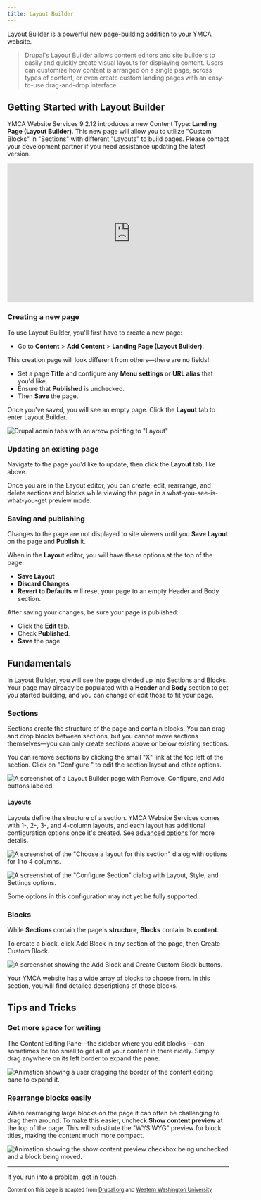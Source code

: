 ```yaml
---
title: Layout Builder
---
```


Layout Builder is a powerful new page-building addition to your YMCA website.

> Drupal's Layout Builder allows content editors and site builders to easily and quickly create visual layouts for displaying content. Users can customize how content is arranged on a single page, across types of content, or even create custom landing pages with an easy-to-use drag-and-drop interface.

## Getting Started with Layout Builder

YMCA Website Services 9.2.12 introduces a new Content Type: **Landing Page (Layout Builder)**. This new page will allow you to utilize "Custom Blocks" in "Sections" with different "Layouts" to build pages. Please contact your development partner if you need assistance updating the latest version.

<iframe width="560" height="315" src="https://www.youtube-nocookie.com/embed/videoseries?list=PL6Wo-UX6nhySupPRWKqy0BFlzYLzYR8rB" title="YouTube video player" frameborder="0" allow="accelerometer; autoplay; clipboard-write; encrypted-media; gyroscope; picture-in-picture" allowfullscreen></iframe>

### Creating a new page

To use Layout Builder, you'll first have to create a new page:

- Go to **Content** > **Add Content** > **Landing Page (Layout Builder)**.

This creation page will look different from others—there are no fields!

- Set a page **Title** and configure any **Menu settings** or **URL alias** that you'd like.
- Ensure that **Published** is unchecked.
- Then **Save** the page.

Once you've saved, you will see an empty page. Click the **Layout** tab to enter Layout Builder.

![Drupal admin tabs with an arrow pointing to "Layout"](lb_layout_tab.png)

### Updating an existing page

Navigate to the page you'd like to update, then click the **Layout** tab, like above.

Once you are in the Layout editor, you can create, edit, rearrange, and delete sections and blocks while viewing the page in a what-you-see-is-what-you-get preview mode.

### Saving and publishing

Changes to the page are not displayed to site viewers until you **Save Layout** on the page and **Publish** it.

When in the **Layout** editor, you will have these options at the top of the page:

- **Save Layout**
- **Discard Changes**
- **Revert to Defaults** will reset your page to an empty Header and Body section.

After saving your changes, be sure your page is published:

- Click the **Edit** tab.
- Check **Published**.
- **Save** the page.

## Fundamentals

In Layout Builder, you will see the page divided up into Sections and Blocks. Your page may already be populated with a **Header** and **Body** section to get you started building, and you can change or edit those to fit your page.

### Sections

Sections create the structure of the page and contain blocks. You can drag and drop blocks between sections, but you cannot move sections themselves—you can only create sections above or below existing sections.

You can remove sections by clicking the small "X" link at the top left of the section. Click on "Configure <Name of Section>" to edit the section layout and other options.

![A screenshot of a Layout Builder page with Remove, Configure, and Add buttons labeled.](lb_section_crud.png)

#### Layouts

Layouts define the structure of a section. YMCA Website Services comes with 1-, 2-, 3-, and 4-column layouts, and each layout has additional configuration options once it's created. See [advanced options](advanced-options) for more details.

![A screenshot of the "Choose a layout for this section" dialog with options for 1 to 4 columns.](lb_choose_layout.png "Choose a layout")

![A screenshot of the "Configure Section" dialog with Layout, Style, and Settings options.](lb_section_settings.gif "Then configure the advanced Layout, Styles, and Settings.")

Some options in this configuration may not yet be fully supported.

### Blocks

While **Sections** contain the page's **structure**, **Blocks** contain its **content**.

To create a block, click Add Block in any section of the page, then Create Custom Block.

![A screenshot showing the Add Block and Create Custom Block buttons.](lb_add_block.png)

Your YMCA website has a wide array of blocks to choose from. In this section, you will find detailed descriptions of those blocks.

## Tips and Tricks

### Get more space for writing

The Content Editing Pane—the sidebar where you edit blocks —can sometimes be too small to get all of your content in there nicely. Simply drag anywhere on its left border to expand the pane.

![Animation showing a user dragging the border of the content editing pane to expand it.](lb_drag_content_pane.gif)

### Rearrange blocks easily

When rearranging large blocks on the page it can often be challenging to drag them around. To make this easier, uncheck **Show content preview** at the top of the page. This will substitute the "WYSIWYG" preview for block titles, making the content much more compact.

![Animation showing the show content preview checkbox being unchecked and a block being moved.](lb_show_content_preview.gif)

---

If you run into a problem, [get in touch](../../../community).

<small>Content on this page is adapted from [Drupal.org](https://www.drupal.org/docs/8/core/modules/layout-builder) and [Western Washington University](https://brand.wwu.edu/layout-builder)</small>